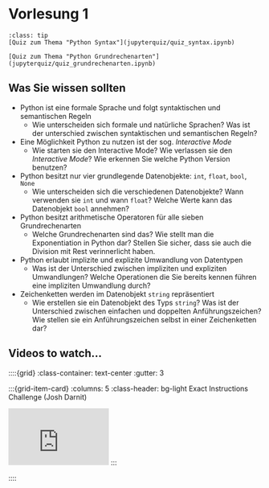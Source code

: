 # Vorlesung 1

```{admonition} Hier geht zu den Quizes...
:class: tip
[Quiz zum Thema "Python Syntax"](jupyterquiz/quiz_syntax.ipynb)

[Quiz zum Thema "Python Grundrechenarten"](jupyterquiz/quiz_grundrechenarten.ipynb)
```

## Was Sie wissen sollten
* Python ist eine formale Sprache und folgt syntaktischen und semantischen Regeln
    * Wie unterscheiden sich formale und natürliche Sprachen? Was ist der unterschied zwischen syntaktischen und semantischen Regeln? 
* Eine Möglichkeit Python zu nutzen ist der sog. *Interactive Mode*
    * Wie starten sie den Interactive Mode? Wie verlassen sie den *Interactive Mode*? Wie erkennen Sie welche Python Version benutzen?
* Python besitzt nur vier grundlegende Datenobjekte: `int`, `float`, `bool`, `None`
    * Wie unterscheiden sich die verschiedenen Datenobjekte? Wann verwenden sie `int` und wann `float`? Welche Werte kann das Datenobjekt `bool` annehmen?
* Python besitzt arithmetische Operatoren für alle sieben Grundrechenarten
    * Welche Grundrechenarten sind das? Wie stellt man die Exponentiation in Python dar? Stellen Sie sicher, dass sie auch die Division mit Rest verinnerlicht haben.
* Python erlaubt implizite und explizite Umwandlung von Datentypen
    * Was ist der Unterschied zwischen impliziten und expliziten Umwandlungen? Welche Operationen die Sie bereits kennen führen eine impliziten Umwandlung durch?
* Zeichenketten werden im Datenobjekt `string` repräsentiert
    * Wie erstellen sie ein Datenobjekt des Typs `string`? Was ist der Unterschied zwischen einfachen und doppelten Anführungszeichen? Wie stellen sie ein Anführungszeichen selbst in einer Zeichenketten dar?


<!--## Download Vorlesungsfolien-->
<!---->
<!--{Download}`Hier<slides/V1.pdf>` können sie die Vorlesungsfolien zur Vorlesung 2 herunterladen.-->

## Videos to watch...
::::{grid}
:class-container: text-center
:gutter: 3

:::{grid-item-card}
:columns: 5
:class-header: bg-light
Exact Instructions Challenge (Josh Darnit)

<iframe width="200" height="113" src="https://www.youtube.com/embed/cDA3_5982h8" title="YouTube video player" frameborder="0" allow="accelerometer; autoplay; clipboard-write; encrypted-media; gyroscope; picture-in-picture; web-share" allowfullscreen></iframe>
:::


::::

